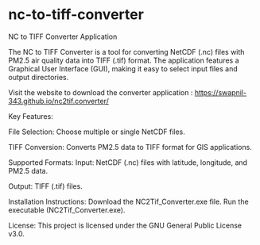 # nc-to-tiff-converter

NC to TIFF Converter Application

The NC to TIFF Converter is a tool for converting NetCDF (.nc) files with PM2.5 air quality data into TIFF (.tif) format. The application features a Graphical User Interface (GUI), making it easy to select input files and output directories.


Visit the website to download the converter application : https://swapnil-343.github.io/nc2tif.converter/

Key Features:

File Selection: Choose multiple or single NetCDF files.

TIFF Conversion: Converts PM2.5 data to TIFF format for GIS applications.


Supported Formats:
Input: NetCDF (.nc) files with latitude, longitude, and PM2.5 data.

Output: TIFF (.tif) files.


Installation Instructions:
Download the NC2Tif_Converter.exe file.
Run the executable (NC2Tif_Converter.exe).


License:
This project is licensed under the GNU General Public License v3.0.
